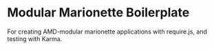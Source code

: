 # Modular Marionette Boilerplate

For creating AMD-modular marionette applications with require.js, and testing with Karma.

